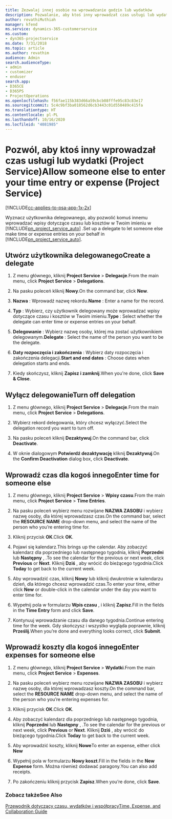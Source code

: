 ```yaml
---
title: Zezwalaj innej osobie na wprowadzanie godzin lub wydatków
description: Pozwalanie, aby ktoś inny wprowadzał czas usługi lub wydatki w Project Service
author: revathiMuthiah
manager: kfend
ms.service: dynamics-365-customerservice
ms.custom:
- dyn365-projectservice
ms.date: 7/31/2018
ms.topic: article
ms.author: revathim
audience: Admin
search.audienceType:
- admin
- customizer
- enduser
search.app:
- D365CE
- D365PS
- ProjectOperations
ms.openlocfilehash: f56fae115b383d66a59cbcb08fffe95c83c83e17
ms.sourcegitcommit: 5c4c9bf3ba018562d6cb3443c01d550489c415fa
ms.translationtype: HT
ms.contentlocale: pl-PL
ms.lasthandoff: 10/16/2020
ms.locfileid: "4081985"
---
```

# <a name="allow-someone-else-to-enter-your-time-entry-or-expense-project-service"></a><span data-ttu-id="66bac-103">Pozwól, aby ktoś inny wprowadzał czas usługi lub wydatki (Project Service)</span><span class="sxs-lookup"><span data-stu-id="66bac-103">Allow someone else to enter your time entry or expense (Project Service)</span></span>

[!INCLUDE[cc-applies-to-psa-app-1x-2x](../includes/cc-applies-to-psa-app-1x-2x.md)]

<span data-ttu-id="66bac-104">Wyznacz użytkownika delegowanego, aby pozwolić komuś innemu wprowadzać wpisy dotyczące czasu lub kosztów w Twoim imieniu w [!INCLUDE[pn_project_service_auto](../includes/pn-project-service-auto.md)] .</span><span class="sxs-lookup"><span data-stu-id="66bac-104">Set up a delegate to let someone else make time or expense entries on your behalf in [!INCLUDE[pn_project_service_auto](../includes/pn-project-service-auto.md)].</span></span>  
  
## <a name="create-a-delegate"></a><span data-ttu-id="66bac-105">Utwórz użytkownika delegowanego</span><span class="sxs-lookup"><span data-stu-id="66bac-105">Create a delegate</span></span>  
  
1.  <span data-ttu-id="66bac-106">Z menu głównego, kliknij **Project Service** > **Delegacje**.</span><span class="sxs-lookup"><span data-stu-id="66bac-106">From the main menu, click **Project Service** > **Delegations**.</span></span>  
  
2.  <span data-ttu-id="66bac-107">Na pasku poleceń kliknij **Nowy**.</span><span class="sxs-lookup"><span data-stu-id="66bac-107">On the command bar, click **New**.</span></span>  
  
3. <span data-ttu-id="66bac-108">**Nazwa** : Wprowadź nazwę rekordu.</span><span class="sxs-lookup"><span data-stu-id="66bac-108">**Name** : Enter a name for the record.</span></span>  
  
4. <span data-ttu-id="66bac-109">**Typ** : Wybierz, czy użytkownik delegowany może wprowadzać wpisy dotyczące czasu i kosztów w Twoim imieniu.</span><span class="sxs-lookup"><span data-stu-id="66bac-109">**Type** : Select whether the delegate can enter time or expense entries on your behalf.</span></span>  
  
5. <span data-ttu-id="66bac-110">**Delegowanie** : Wybierz nazwę osoby, której ma zostać użytkownikiem delegowanym.</span><span class="sxs-lookup"><span data-stu-id="66bac-110">**Delegate** : Select the name of the person you want to be the delegate.</span></span>  
  
6. <span data-ttu-id="66bac-111">**Daty rozpoczęcia i zakończenia** : Wybierz daty rozpoczęcia i zakończenia delegacji.</span><span class="sxs-lookup"><span data-stu-id="66bac-111">**Start and end dates** : Choose dates when delegation starts and ends.</span></span>  
  
7.  <span data-ttu-id="66bac-112">Kiedy skończysz, kliknij **Zapisz i zamknij**.</span><span class="sxs-lookup"><span data-stu-id="66bac-112">When you're done, click **Save & Close**.</span></span>  
  
## <a name="turn-off-delegation"></a><span data-ttu-id="66bac-113">Wyłącz delegowanie</span><span class="sxs-lookup"><span data-stu-id="66bac-113">Turn off delegation</span></span>  
  
1.  <span data-ttu-id="66bac-114">Z menu głównego, kliknij **Project Service** > **Delegacje**.</span><span class="sxs-lookup"><span data-stu-id="66bac-114">From the main menu, click **Project Service** > **Delegations**.</span></span>  
  
2.  <span data-ttu-id="66bac-115">Wybierz rekord delegowania, który chcesz wyłączyć.</span><span class="sxs-lookup"><span data-stu-id="66bac-115">Select the delegation record you want to turn off.</span></span>  
  
3.  <span data-ttu-id="66bac-116">Na pasku poleceń kliknij **Dezaktywuj**.</span><span class="sxs-lookup"><span data-stu-id="66bac-116">On the command bar, click **Deactivate**.</span></span>  
  
4.  <span data-ttu-id="66bac-117">W oknie dialogowym **Potwierdź dezaktywację** kliknij **Dezaktywuj**.</span><span class="sxs-lookup"><span data-stu-id="66bac-117">On the **Confirm Deactivation** dialog box, click **Deactivate**.</span></span>  
  
## <a name="enter-time-for-someone-else"></a><span data-ttu-id="66bac-118">Wprowadź czas dla kogoś innego</span><span class="sxs-lookup"><span data-stu-id="66bac-118">Enter time for someone else</span></span>  
  
1.  <span data-ttu-id="66bac-119">Z menu głównego, kliknij **Project Service** > **Wpisy czasu**.</span><span class="sxs-lookup"><span data-stu-id="66bac-119">From the main menu, click **Project Service** > **Time Entries**.</span></span>  
  
2.  <span data-ttu-id="66bac-120">Na pasku poleceń wybierz menu rozwijane **NAZWA ZASOBU** i wybierz nazwę osoby, dla której wprowadzasz czas.</span><span class="sxs-lookup"><span data-stu-id="66bac-120">On the command bar, select the **RESOURCE NAME** drop-down menu, and select the name of the person who you’re entering time for.</span></span>  
  
3.  <span data-ttu-id="66bac-121">Kliknij przycisk **OK**.</span><span class="sxs-lookup"><span data-stu-id="66bac-121">Click **OK**.</span></span>  
  
4.  <span data-ttu-id="66bac-122">Pojawi się kalendarz.</span><span class="sxs-lookup"><span data-stu-id="66bac-122">This brings up the calendar.</span></span> <span data-ttu-id="66bac-123">Aby zobaczyć kalendarz dla poprzedniego lub następnego tygodnia, kliknij **Poprzedni** lub **Następny** , .</span><span class="sxs-lookup"><span data-stu-id="66bac-123">To see the calendar for the previous or next week, click **Previous** or **Next**.</span></span> <span data-ttu-id="66bac-124">Kliknij **Dziś** , aby wrócić do bieżącego tygodnia.</span><span class="sxs-lookup"><span data-stu-id="66bac-124">Click **Today** to get back to the current week.</span></span>  
  
5.  <span data-ttu-id="66bac-125">Aby wprowadzić czas, kliknij **Nowy** lub kliknij dwukrotnie w kalendarzu dzień, dla którego chcesz wprowadzić czas.</span><span class="sxs-lookup"><span data-stu-id="66bac-125">To enter your time, either click **New** or double-click in the calendar under the day you want to enter time for.</span></span>  
  
6.  <span data-ttu-id="66bac-126">Wypełnij pola w formularzu **Wpis czasu** , i kliknij **Zapisz**.</span><span class="sxs-lookup"><span data-stu-id="66bac-126">Fill in the fields in the **Time Entry** form and click **Save**.</span></span>  
  
7.  <span data-ttu-id="66bac-127">Kontynuuj wprowadzanie czasu dla danego tygodnia.</span><span class="sxs-lookup"><span data-stu-id="66bac-127">Continue entering time for the week.</span></span> <span data-ttu-id="66bac-128">Gdy skończysz i wszystko wygląda poprawnie, kliknij **Prześlij**.</span><span class="sxs-lookup"><span data-stu-id="66bac-128">When you’re done and everything looks correct, click **Submit**.</span></span>  
  
## <a name="enter-expenses-for-someone-else"></a><span data-ttu-id="66bac-129">Wprowadź koszty dla kogoś innego</span><span class="sxs-lookup"><span data-stu-id="66bac-129">Enter expenses for someone else</span></span>  
  
1.  <span data-ttu-id="66bac-130">Z menu głównego, kliknij **Project Service** > **Wydatki**.</span><span class="sxs-lookup"><span data-stu-id="66bac-130">From the main menu, click **Project Service** > **Expenses**.</span></span>  
  
2.  <span data-ttu-id="66bac-131">Na pasku poleceń wybierz menu rozwijane **NAZWA ZASOBU** i wybierz nazwę osoby, dla której wprowadzasz koszty.</span><span class="sxs-lookup"><span data-stu-id="66bac-131">On the command bar, select the **RESOURCE NAME** drop-down menu, and select the name of the person who you’re entering expenses for.</span></span>  
  
3.  <span data-ttu-id="66bac-132">Kliknij przycisk **OK**.</span><span class="sxs-lookup"><span data-stu-id="66bac-132">Click **OK**.</span></span>  
  
4.  <span data-ttu-id="66bac-133">Aby zobaczyć kalendarz dla poprzedniego lub następnego tygodnia, kliknij **Poprzedni** lub **Następny** , .</span><span class="sxs-lookup"><span data-stu-id="66bac-133">To see the calendar for the previous or next week, click **Previous** or **Next**.</span></span> <span data-ttu-id="66bac-134">Kliknij **Dziś** , aby wrócić do bieżącego tygodnia.</span><span class="sxs-lookup"><span data-stu-id="66bac-134">Click **Today** to get back to the current week.</span></span>  
  
5.  <span data-ttu-id="66bac-135">Aby wprowadzić koszty, kliknij **Nowe**</span><span class="sxs-lookup"><span data-stu-id="66bac-135">To enter an expense, either click **New**</span></span>  
  
6.  <span data-ttu-id="66bac-136">Wypełnij pola w formularzu **Nowy koszt**.</span><span class="sxs-lookup"><span data-stu-id="66bac-136">Fill in the fields in the **New Expense** form.</span></span> <span data-ttu-id="66bac-137">Można również dodawać paragony.</span><span class="sxs-lookup"><span data-stu-id="66bac-137">You can also add receipts.</span></span>  
  
7.  <span data-ttu-id="66bac-138">Po zakończeniu kliknij przycisk **Zapisz**.</span><span class="sxs-lookup"><span data-stu-id="66bac-138">When you’re done, click **Save**.</span></span>  
  
### <a name="see-also"></a><span data-ttu-id="66bac-139">Zobacz także</span><span class="sxs-lookup"><span data-stu-id="66bac-139">See Also</span></span>  
 [<span data-ttu-id="66bac-140">Przewodnik dotyczący czasu, wydatków i współpracy</span><span class="sxs-lookup"><span data-stu-id="66bac-140">Time, Expense, and Collaboration Guide</span></span>](../psa/time-expense-collaboration-guide.md)
